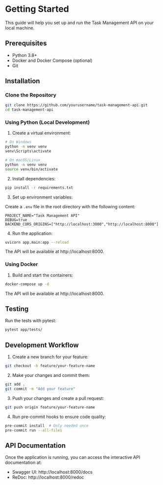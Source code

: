 # Getting Started

This guide will help you set up and run the Task Management API on your local machine.

## Prerequisites

- Python 3.8+
- Docker and Docker Compose (optional)
- Git

## Installation

### Clone the Repository

```bash
git clone https://github.com/yourusername/task-management-api.git
cd task-management-api
```

### Using Python (Local Development)

1. Create a virtual environment:

```bash
# On Windows
python -m venv venv
venv\Scripts\activate

# On macOS/Linux
python -m venv venv
source venv/bin/activate
```

2. Install dependencies:

```bash
pip install -r requirements.txt
```

3. Set up environment variables:

Create a `.env` file in the root directory with the following content:

```
PROJECT_NAME="Task Management API"
DEBUG=true
BACKEND_CORS_ORIGINS=["http://localhost:3000","http://localhost:8000"]
```

4. Run the application:

```bash
uvicorn app.main:app --reload
```

The API will be available at http://localhost:8000.

### Using Docker

1. Build and start the containers:

```bash
docker-compose up -d
```

The API will be available at http://localhost:8000.

## Testing

Run the tests with pytest:

```bash
pytest app/tests/
```

## Development Workflow

1. Create a new branch for your feature:

```bash
git checkout -b feature/your-feature-name
```

2. Make your changes and commit them:

```bash
git add .
git commit -m "Add your feature"
```

3. Push your changes and create a pull request:

```bash
git push origin feature/your-feature-name
```

4. Run pre-commit hooks to ensure code quality:

```bash
pre-commit install  # Only needed once
pre-commit run --all-files
```

## API Documentation

Once the application is running, you can access the interactive API documentation at:

- Swagger UI: http://localhost:8000/docs
- ReDoc: http://localhost:8000/redoc
